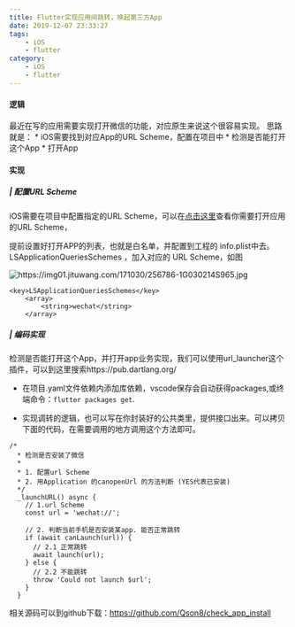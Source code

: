 ```yaml
---
title: Flutter实现应用间跳转，唤起第三方App
date: 2019-12-07 23:33:27
tags: 
    - iOS
    - flutter
category:
    - iOS
    - flutter
---
```



#### 逻辑
最近在写的应用需要实现打开微信的功能，对应原生来说这个很容易实现。
思路就是：
    * iOS需要找到对应App的URL Scheme，配置在项目中
    * 检测是否能打开这个App
    * 打开App     

#### 实现

##### | 配置URL Scheme
iOS需要在项目中配置指定的URL Scheme，可以在[点击这里](http://blog.520lee.com/2019/12/07/iOS：%20URL%20Scheme%20一览/)查看你需要打开应用的URL Scheme，

提前设置好打开APP的列表，也就是白名单，并配置到工程的 info.plist中去。
LSApplicationQueriesSchemes ，加入对应的 URL Scheme，如图

<img :src="$withBase('/flutter/jump_app.jpg')" alt="https://img01.jituwang.com/171030/256786-1G030214S965.jpg">

```
<key>LSApplicationQueriesSchemes</key>
	<array>
		<string>wechat</string>
	</array>
```


##### | 编码实现

检测是否能打开这个App，并打开app业务实现，我们可以使用url_launcher这个插件，可以到这里搜索https://pub.dartlang.org/

* 在项目.yaml文件依赖内添加库依赖，vscode保存会自动获得packages,或终端命令：`flutter packages get`.


* 实现调转的逻辑，也可以写在你封装好的公共类里，提供接口出来。可以拷贝下面的代码，在需要调用的地方调用这个方法即可。

```
/*
  * 检测是否安装了微信
  * 
  * 1. 配置url Scheme
  * 2. 用Application 的canopenUrl 的方法判断 (YES代表已安装)
  */
  _launchURL() async {
    // 1.url Scheme
    const url = 'wechat://';
    
    // 2. 判断当前手机是否安装某app. 能否正常跳转
    if (await canLaunch(url)) {
      // 2.1 正常跳转
      await launch(url);
    } else {
      // 2.2 不能跳转
      throw 'Could not launch $url';
    }
  }
```

相关源码可以到github下载：https://github.com/Qson8/check_app_install



